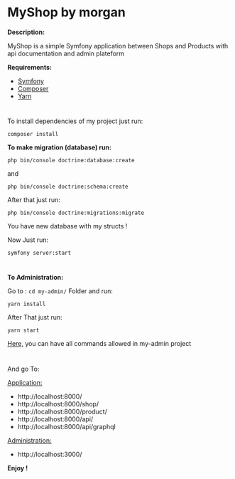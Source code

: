 # MyShop by morgan

**Description:**

MyShop is a simple Symfony application between Shops and Products with api documentation and admin plateform

**Requirements:**

- [Symfony](https://symfony.com/doc/current/setup.html)
- [Composer](https://getcomposer.org/doc/00-intro.md#installation-linux-unix-macos)
- [Yarn](https://classic.yarnpkg.com/en/docs/install/#debian-stable)

#

To install dependencies of my project just run:

```shell
composer install
```

**To make migration (database) run:**

```shell
php bin/console doctrine:database:create
```

and

```shell
php bin/console doctrine:schema:create
```

After that just run:

```shell
php bin/console doctrine:migrations:migrate
```

You have new database with my structs !

Now Just run:

```shell
symfony server:start
```

#

**To Administration:**

Go to : `cd my-admin/` Folder and run:

```shell
yarn install
```

After That just run:

```shell
yarn start
```

[Here,](https://github.com/Zouclar/MyShop/tree/master/my-admin/README.md) you can have all commands allowed in my-admin project

#

And go To:

<ins>Application:</ins>

- http://localhost:8000/
- http://localhost:8000/shop/
- http://localhost:8000/product/
- http://localhost:8000/api/
- http://localhost:8000/api/graphql

<ins>Administration:<ins>

- http://localhost:3000/

**Enjoy !**
